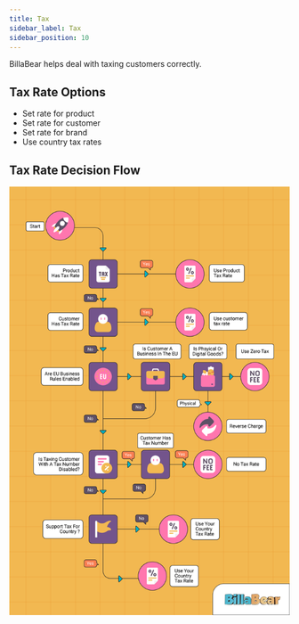 ```yaml
---
title: Tax
sidebar_label: Tax
sidebar_position: 10
---
```

BillaBear helps deal with taxing customers correctly.

## Tax Rate Options

* Set rate for product
* Set rate for customer
* Set rate for brand
* Use country tax rates

## Tax Rate Decision Flow

![Tax Flow](./general/tax-flow.png)